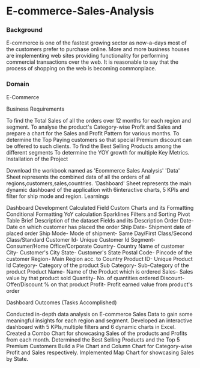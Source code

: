 # E-commerce-Sales-Analysis

### Background

E-commerce is one of the fastest growing sector as now-a-days most of the customers prefer to purchase online. More and more business houses are implementing web sites providing functionality for performing commercial transactions over the web. It is reasonable to say that the process of shopping on the web is becoming commonplace.

### Domain

E-Commerce

Business Requirements

To find the Total Sales of all the orders over 12 months for each region and segment.
To analyse the product's Category-wise Profit and Sales and prepare a chart for the Sales and Profit Pattern for various months.
To determine the Top Paying customers so that special Premium discount can be offered to such clients.
To find the Best Selling Products among the different segments
To determine the YOY growth for multiple Key Metrics.
Installation of the Project

Download the workbook named as 'Ecommerce Sales Analysis'
'Data' Sheet represents the combined data of all the orders of all regions,customers,sales,countries.
'Dashboard' Sheet represents the main dynamic dashboard of the application with 6interactive charts, 5 KPIs and filter for ship mode and region.
Learnings

Dashboard Development
Calculated Field
Custom Charts and its Formatting
Conditional Formatting
YoY calculation
Sparklines
Filters and Sorting
Pivot Table
Brief Description of the dataset
Fields and its Description
Order Date- Date on which customer has placed the order
Ship Date- Shipment date of placed order
Ship Mode- Mode of shipment- Same Day/First Class/Second Class/Standard
Customer Id- Unique Customer Id
Segment- Consumer/Home Office/Corporate
Country- Country Name of customer
City- Customer's City
State- Customer's State
Postal Code- Pincode of the customer
Region- Main Region acc. to Country
Product ID- Unique Product Id
Category- Category of the product
Sub Category- Sub-Category of the product
Product Name- Name of the Product which is ordered
Sales- Sales value by that product sold
Quantity- No. of quantities ordered
Discount- Offer/Discount % on that product
Profit- Profit earned value from product's order

Dashboard Outcomes (Tasks Accomplished)

Conducted in-depth data analysis on E-commerce Sales Data to gain some meaningful insights for each region and segment.
Developed an interactive dashboard with 5 KPIs,multiple filters and 6 dynamic charts in Excel.
Created a Combo Chart for showcasing Sales of the products and Profits from each month.
Determined the Best Selling Products and the Top 5 Premium Customers
Build a Pie Chart and Column Chart for Category-wise Profit and Sales respectively.
Implemented Map Chart for showcasing Sales by State.
